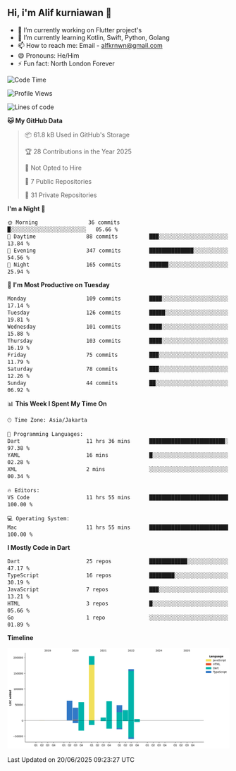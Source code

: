 ## Hi, i'm Alif kurniawan 👋

- 🔭 I’m currently working on Flutter project's
- 🌱 I’m currently learning Kotlin, Swift, Python, Golang
- 📫 How to reach me: Email - alfkrnwn@gmail.com
- 😄 Pronouns: He/Him
- ⚡ Fun fact: North London Forever

<!--START_SECTION:waka-->
![Code Time](http://img.shields.io/badge/Code%20Time-88%20hrs%2017%20mins-blue)

![Profile Views](http://img.shields.io/badge/Profile%20Views-22-blue)

![Lines of code](https://img.shields.io/badge/From%20Hello%20World%20I%27ve%20Written-683.2%20thousand%20lines%20of%20code-blue)

**🐱 My GitHub Data** 

> 📦 61.8 kB Used in GitHub's Storage 
 > 
> 🏆 28 Contributions in the Year 2025
 > 
> 🚫 Not Opted to Hire
 > 
> 📜 7 Public Repositories 
 > 
> 🔑 31 Private Repositories 
 > 
**I'm a Night 🦉** 

```text
🌞 Morning                36 commits          █░░░░░░░░░░░░░░░░░░░░░░░░   05.66 % 
🌆 Daytime                88 commits          ███░░░░░░░░░░░░░░░░░░░░░░   13.84 % 
🌃 Evening                347 commits         ██████████████░░░░░░░░░░░   54.56 % 
🌙 Night                  165 commits         ██████░░░░░░░░░░░░░░░░░░░   25.94 % 
```
📅 **I'm Most Productive on Tuesday** 

```text
Monday                   109 commits         ████░░░░░░░░░░░░░░░░░░░░░   17.14 % 
Tuesday                  126 commits         █████░░░░░░░░░░░░░░░░░░░░   19.81 % 
Wednesday                101 commits         ████░░░░░░░░░░░░░░░░░░░░░   15.88 % 
Thursday                 103 commits         ████░░░░░░░░░░░░░░░░░░░░░   16.19 % 
Friday                   75 commits          ███░░░░░░░░░░░░░░░░░░░░░░   11.79 % 
Saturday                 78 commits          ███░░░░░░░░░░░░░░░░░░░░░░   12.26 % 
Sunday                   44 commits          ██░░░░░░░░░░░░░░░░░░░░░░░   06.92 % 
```


📊 **This Week I Spent My Time On** 

```text
🕑︎ Time Zone: Asia/Jakarta

💬 Programming Languages: 
Dart                     11 hrs 36 mins      ████████████████████████░   97.38 % 
YAML                     16 mins             █░░░░░░░░░░░░░░░░░░░░░░░░   02.28 % 
XML                      2 mins              ░░░░░░░░░░░░░░░░░░░░░░░░░   00.34 % 

🔥 Editors: 
VS Code                  11 hrs 55 mins      █████████████████████████   100.00 % 

💻 Operating System: 
Mac                      11 hrs 55 mins      █████████████████████████   100.00 % 
```

**I Mostly Code in Dart** 

```text
Dart                     25 repos            ████████████░░░░░░░░░░░░░   47.17 % 
TypeScript               16 repos            ████████░░░░░░░░░░░░░░░░░   30.19 % 
JavaScript               7 repos             ███░░░░░░░░░░░░░░░░░░░░░░   13.21 % 
HTML                     3 repos             █░░░░░░░░░░░░░░░░░░░░░░░░   05.66 % 
Go                       1 repo              ░░░░░░░░░░░░░░░░░░░░░░░░░   01.89 % 
```



**Timeline**

![Lines of Code chart](https://raw.githubusercontent.com/awanderer11/awanderer11/main/assets/bar_graph.png)


 Last Updated on 20/06/2025 09:23:27 UTC
<!--END_SECTION:waka-->
